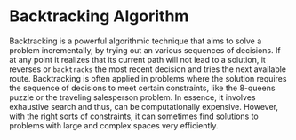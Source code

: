 # Backtracking Algorithm

Backtracking is a powerful algorithmic technique that aims to solve a problem incrementally, by trying out an various sequences of decisions. If at any point it realizes that its current path will not lead to a solution, it reverses or `backtracks` the most recent decision and tries the next available route. Backtracking is often applied in problems where the solution requires the sequence of decisions to meet certain constraints, like the 8-queens puzzle or the traveling salesperson problem. In essence, it involves exhaustive search and thus, can be computationally expensive. However, with the right sorts of constraints, it can sometimes find solutions to problems with large and complex spaces very efficiently.